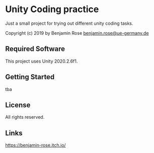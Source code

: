 # Unity Coding practice
Just a small project for trying out different unity coding tasks.

Copyright (c) 2019 by Benjamin Rose <benjamin.rose@ue-germany.de>

## Required Software

This project uses Unity 2020.2.6f1.

## Getting Started

tba

## License

All rights reserved.

## Links

https://benjamin-rose.itch.io/